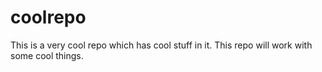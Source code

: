 # coolrepo
This is a very cool repo which has cool stuff in it. This repo will work with some cool things. 

